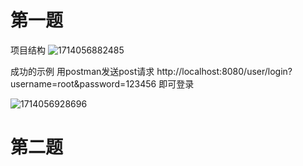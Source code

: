 # 第一题

项目结构
![1714056882485](https://github.com/xiaocai666666/Interview/assets/86215045/bed71a18-9de7-47c2-a525-9f250fdeede3)

成功的示例
用postman发送post请求
http://localhost:8080/user/login?username=root&password=123456
即可登录

![1714056928696](https://github.com/xiaocai666666/Interview/assets/86215045/1152a6a5-c5ae-4630-a617-2f40aef1ab09)

# 第二题
